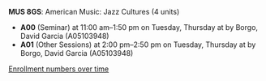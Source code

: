 **MUS 8GS**: American Music: Jazz Cultures (4 units)

- **A00** (Seminar) at 11:00 am–1:50 pm on Tuesday, Thursday at   by Borgo, David Garcia (A05103948)
- **A01** (Other Sessions) at 2:00 pm–2:50 pm on Tuesday, Thursday at   by Borgo, David Garcia (A05103948)

[Enrollment numbers over time](./MUS8GS.tsv)
